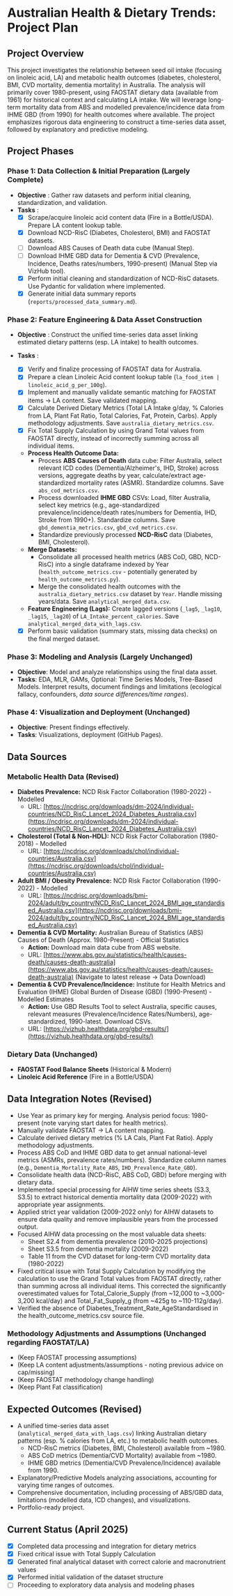# Australian Health & Dietary Trends: Project Plan

## Project Overview

This project investigates the relationship between seed oil intake (focusing on linoleic acid, LA) and metabolic health outcomes (diabetes, cholesterol, BMI, CVD mortality, dementia mortality) in Australia. The analysis will primarily cover 1980-present, using FAOSTAT dietary data (available from 1961) for historical context and calculating LA intake. We will leverage long-term mortality data from ABS and modelled prevalence/incidence data from IHME GBD (from 1990) for health outcomes where available. The project emphasizes rigorous data engineering to construct a time-series data asset, followed by explanatory and predictive modeling.

## Project Phases

### Phase 1: Data Collection & Initial Preparation (Largely Complete)

* **Objective** : Gather raw datasets and perform initial cleaning, standardization, and validation.
* **Tasks** :
  * [X] Scrape/acquire linoleic acid content data (Fire in a Bottle/USDA). Prepare LA content lookup table.
  * [X] Download NCD-RisC (Diabetes, Cholesterol, BMI) and FAOSTAT datasets.
  * [ ] Download ABS Causes of Death data cube (Manual Step).
  * [ ] Download IHME GBD data for Dementia & CVD (Prevalence, Incidence, Deaths rates/numbers, 1990-present) (Manual Step via VizHub tool).
  * [X] Perform initial cleaning and standardization of NCD-RisC datasets. Use Pydantic for validation where implemented.
  * [X] Generate initial data summary reports (`reports/processed_data_summary.md`).

### Phase 2: Feature Engineering & Data Asset Construction

* **Objective** : Construct the unified time-series data asset linking estimated dietary patterns (esp. LA intake) to health outcomes.
* **Tasks** :

  * [X] Verify and finalize processing of FAOSTAT data for Australia.
  * [X] Prepare a clean Linoleic Acid content lookup table (`la_food_item | linoleic_acid_g_per_100g`).
  * [X] Implement and manually validate semantic matching for FAOSTAT items -> LA content. Save validated mapping.
  * [X] Calculate Derived Dietary Metrics (Total LA Intake g/day, % Calories from LA, Plant Fat Ratio, Total Calories, Fat, Protein, Carbs). Apply methodology adjustments. Save `australia_dietary_metrics.csv`.
  * [X] Fix Total Supply Calculation by using Grand Total values from FAOSTAT directly, instead of incorrectly summing across all individual items.

  * **Process Health Outcome Data:**
    * Process **ABS Causes of Death** data cube: Filter Australia, select relevant ICD codes (Dementia/Alzheimer's, IHD, Stroke) across versions, aggregate deaths by year, calculate/extract age-standardized mortality rates (ASMR). Standardize columns. Save `abs_cod_metrics.csv`.
    * Process downloaded **IHME GBD** CSVs: Load, filter Australia, select key metrics (e.g., age-standardized prevalence/incidence/death rates/numbers for Dementia, IHD, Stroke from 1990+). Standardize columns. Save `gbd_dementia_metrics.csv`, `gbd_cvd_metrics.csv`.
    * Standardize previously processed **NCD-RisC** data (Diabetes, BMI, Cholesterol).
  * **Merge Datasets:**
    * Consolidate all processed health metrics (ABS CoD, GBD, NCD-RisC) into a single dataframe indexed by Year (`health_outcome_metrics.csv` - potentially generated by `health_outcome_metrics.py`).
    * Merge the consolidated health outcomes with the `australia_dietary_metrics.csv` dataset by `Year`. Handle missing years/data. Save `analytical_merged_data.csv`.
  * **Feature Engineering (Lags):** Create lagged versions (`_lag5`, `_lag10`, `_lag15`, `_lag20`) of `LA_Intake_percent_calories`. Save `analytical_merged_data_with_lags.csv`.
  * [X] Perform basic validation (summary stats, missing data checks) on the final merged dataset.

### Phase 3: Modeling and Analysis (Largely Unchanged)

* **Objective**: Model and analyze relationships using the final data asset.
* **Tasks**: EDA, MLR, GAMs, Optional: Time Series Models, Tree-Based Models. Interpret results, document findings and limitations (ecological fallacy, confounders, *data source differences/time ranges*).

### Phase 4: Visualization and Deployment (Unchanged)

* **Objective**: Present findings effectively.
* **Tasks**: Visualizations, deployment (GitHub Pages).

## Data Sources

### Metabolic Health Data (Revised)

* **Diabetes Prevalence:** NCD Risk Factor Collaboration (1980-2022) - Modelled
  * URL: [https://ncdrisc.org/downloads/dm-2024/individual-countries/NCD_RisC_Lancet_2024_Diabetes_Australia.csv](https://ncdrisc.org/downloads/dm-2024/individual-countries/NCD_RisC_Lancet_2024_Diabetes_Australia.csv)
* **Cholesterol (Total & Non-HDL):** NCD Risk Factor Collaboration (1980-2018) - Modelled
  * URL: [https://ncdrisc.org/downloads/chol/individual-countries/Australia.csv](https://ncdrisc.org/downloads/chol/individual-countries/Australia.csv)
* **Adult BMI / Obesity Prevalence:** NCD Risk Factor Collaboration (1990-2022) - Modelled
  * URL: [https://ncdrisc.org/downloads/bmi-2024/adult/by_country/NCD_RisC_Lancet_2024_BMI_age_standardised_Australia.csv](https://ncdrisc.org/downloads/bmi-2024/adult/by_country/NCD_RisC_Lancet_2024_BMI_age_standardised_Australia.csv)
* **Dementia & CVD Mortality:** Australian Bureau of Statistics (ABS) Causes of Death (Approx. 1980-Present) - Official Statistics
  * **Action:** Download main data cube from ABS website.
  * URL: [https://www.abs.gov.au/statistics/health/causes-death/causes-death-australia](https://www.abs.gov.au/statistics/health/causes-death/causes-death-australia) (Navigate to latest release -> Data Download)
* **Dementia & CVD Prevalence/Incidence:** Institute for Health Metrics and Evaluation (IHME) Global Burden of Disease (GBD) (1990-Present) - Modelled Estimates
  * **Action:** Use GBD Results Tool to select Australia, specific causes, relevant measures (Prevalence/Incidence Rates/Numbers), age-standardized, 1990-latest. Download CSVs.
  * URL: [https://vizhub.healthdata.org/gbd-results/](https://vizhub.healthdata.org/gbd-results/)

### Dietary Data (Unchanged)

* **FAOSTAT Food Balance Sheets** (Historical & Modern)
* **Linoleic Acid Reference** (Fire in a Bottle/USDA)

## Data Integration Notes (Revised)

* Use Year as primary key for merging. Analysis period focus: 1980-present (note varying start dates for health metrics).
* Manually validate FAOSTAT -> LA content mapping.
* Calculate derived dietary metrics (% LA Cals, Plant Fat Ratio). Apply methodology adjustments.
* Process ABS CoD and IHME GBD data to get annual national-level metrics (ASMRs, prevalence rates/numbers). Standardize column names (e.g., `Dementia_Mortality_Rate_ABS`, `IHD_Prevalence_Rate_GBD`).
* Consolidate health data (NCD-RisC, ABS CoD, GBD) before merging with dietary data.
* Implemented special processing for AIHW time series sheets (S3.3, S3.5) to extract historical dementia mortality data (2009-2022) with appropriate year assignments.
* Applied strict year validation (2009-2022 only) for AIHW datasets to ensure data quality and remove implausible years from the processed output.
* Focused AIHW data processing on the most valuable data sheets:
  * Sheet S2.4 from dementia prevalence (2010-2025 projections)
  * Sheet S3.5 from dementia mortality (2009-2022)
  * Table 11 from the CVD dataset for long-term CVD mortality data (1980-2022)
* Fixed critical issue with Total Supply Calculation by modifying the calculation to use the Grand Total values from FAOSTAT directly, rather than summing across all individual items. This corrected the significantly overestimated values for Total_Calorie_Supply (from ~12,000 to ~3,000-3,200 kcal/day) and Total_Fat_Supply_g (from ~425g to ~110-112g/day).
* Verified the absence of Diabetes_Treatment_Rate_AgeStandardised in the health_outcome_metrics.csv source file.

### Methodology Adjustments and Assumptions (Unchanged regarding FAOSTAT/LA)

* (Keep FAOSTAT processing assumptions)
* (Keep LA content adjustments/assumptions - noting previous advice on cap/missing)
* (Keep FAOSTAT methodology change handling)
* (Keep Plant Fat classification)

## Expected Outcomes (Revised)

* A unified time-series data asset (`analytical_merged_data_with_lags.csv`) linking Australian dietary patterns (esp. % calories from LA, etc.) to metabolic health outcomes.
  * NCD-RisC metrics (Diabetes, BMI, Cholesterol) available from ~1980.
  * ABS CoD metrics (Dementia/CVD Mortality) available from ~1980.
  * IHME GBD metrics (Dementia/CVD Prevalence/Incidence) available from 1990.
* Explanatory/Predictive Models analyzing associations, accounting for varying time ranges of outcomes.
* Comprehensive documentation, including processing of ABS/GBD data, limitations (modelled data, ICD changes), and visualizations.
* Portfolio-ready project.

## Current Status (April 2025)

* [X] Completed data processing and integration for dietary metrics
* [X] Fixed critical issue with Total Supply Calculation
* [X] Generated final analytical dataset with correct calorie and macronutrient values
* [X] Performed initial validation of the dataset structure
* [ ] Proceeding to exploratory data analysis and modeling phases
